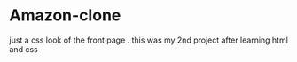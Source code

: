 # Amazon-clone
just a css look of the front page . this was my 2nd project after learning html and css 
